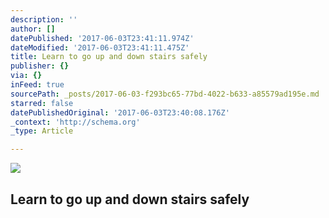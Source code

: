 ```yaml
---
description: ''
author: []
datePublished: '2017-06-03T23:41:11.974Z'
dateModified: '2017-06-03T23:41:11.475Z'
title: Learn to go up and down stairs safely
publisher: {}
via: {}
inFeed: true
sourcePath: _posts/2017-06-03-f293bc65-77bd-4022-b633-a85579ad195e.md
starred: false
datePublishedOriginal: '2017-06-03T23:40:08.176Z'
_context: 'http://schema.org'
_type: Article

---
```

![](https://the-grid-user-content.s3-us-west-2.amazonaws.com/dfe44a75-3206-4ac8-bf0a-593db56ef34c.jpg)

## Learn to go up and down stairs safely